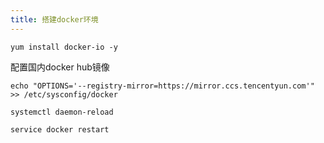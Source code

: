```yaml
---
title: 搭建docker环境
---
```


`yum install docker-io -y`

配置国内docker hub镜像
```
echo "OPTIONS='--registry-mirror=https://mirror.ccs.tencentyun.com'" >> /etc/sysconfig/docker

systemctl daemon-reload

service docker restart
```